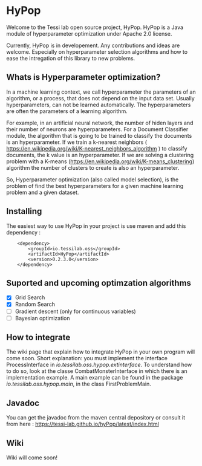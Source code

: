 # HyPop

Welcome to the Tessi lab open source project, HyPop. 
HyPop is a Java module of hyperparameter optimization under Apache 2.0 license.


Currently, HyPop is in developement. Any contributions and ideas are welcome. Especially on hyperparameter selection algorithms and how to ease the intregation of this library to new problems. 

## Whats is Hyperparameter optimization? 

In a machine learning context, we call hyperparameter the parameters of an algorithm, or a process, that does not depend on the input data set. Usually hyperparameters, can not be learned automatically. The hyperparameters are often the parameters of a learning algorithm. 

For example, in an artificial neural network, the number of hiden layers and their number of neurons are hyperparameters. For a Document Classifier module, the algorithm that is going to be trained to classify the documents is an hyperparameter. If we train a k-nearest neighbors ( https://en.wikipedia.org/wiki/K-nearest_neighbors_algorithm )  to classify documents, the k value is an hyperparameter. If we are solving a clustering problem with a K-means (https://en.wikipedia.org/wiki/K-means_clustering) algorithm the number of clusters to create is also an hyperparameter. 

So, Hyperparameter optimization (also called model selection), is the problem of find the best hyperparameters for a given machine learning problem and a given dataset. 

## Installing 

The easiest way to use HyPop in your project is use maven and add this dependency : 

        <dependency>
            <groupId>io.tessilab.oss</groupId>
            <artifactId>HyPop</artifactId>
            <version>0.2.3.0</version>
        </dependency>

## Suported and upcoming optimzation algorithms 

- [x] Grid Search 
- [x] Random Search 
- [ ] Gradient descent (only for continuous variables)
- [ ] Bayesian optimization

## How to integrate

The wiki page that explain how to integrate HyPop in your own program will come soon. 
Short explanation: you must implement the interface ProcessInterface in _io.tessilab.oss.hypop.extinterface_.
To understand how to do so, look at the classe CombatMonsterInterface in which there is an implementation example. A main example can be found in the package _io.tessilab.oss.hypop.main_, in the class FirstProblemMain. 

## Javadoc 
You can get the javadoc from the maven central depository or consult it from here : 
https://tessi-lab.github.io/hyPop/latest/index.html

## Wiki
Wiki will come soon!
